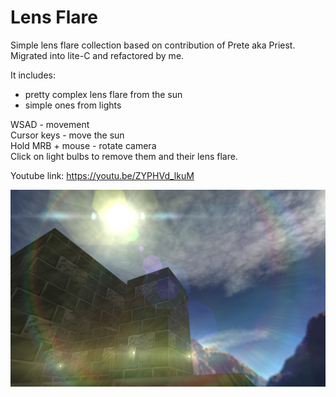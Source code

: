 # Lens Flare
Simple lens flare collection based on contribution of Prete aka Priest. <br />
Migrated into lite-C and refactored by me.

It includes:
- pretty complex lens flare from the sun
- simple ones from lights

WSAD - movement <br />
Cursor keys - move the sun <br />
Hold MRB + mouse - rotate camera <br />
Click on light bulbs to remove them and their lens flare. <br />

Youtube link:
https://youtu.be/ZYPHVd_lkuM

![Alt text](https://github.com/3RUN/Lens-Flare/blob/master/screenshots/shot_2.jpg?raw=true "Preview.")
